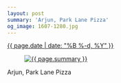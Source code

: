 ```yaml
---
layout: post
summary: 'Arjun, Park Lane Pizza'
og_image: 1607-1280.jpg
---
```


<p>
 <time>
  <a href="/1607">
   {{ page.date | date: "%B %-d, %Y" }}
  </a>
 </time>
 <a href="/1607">
  <figure data-taken="3/10/2022">
   <img alt="{{ page.summary }}" sizes="(min-width: 700px) 50vw, calc(100vw - 2rem)" src="{{ site.assets_url }}/1607-640.jpg" srcset="{{ site.assets_url }}/1607-320.jpg 320w, {{ site.assets_url }}/1607-640.jpg 640w, {{ site.assets_url }}/1607-960.jpg 960w, {{ site.assets_url }}/1607-1280.jpg 1280w"/>
  </figure>
 </a>
 <span>
  Arjun, Park Lane Pizza
 </span>
</p>

